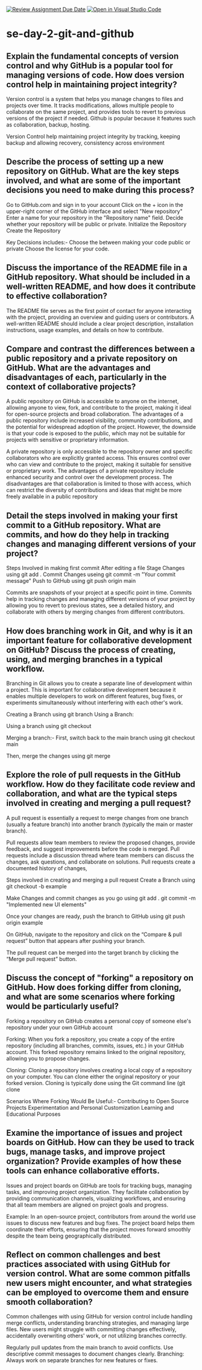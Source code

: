 [![Review Assignment Due Date](https://classroom.github.com/assets/deadline-readme-button-22041afd0340ce965d47ae6ef1cefeee28c7c493a6346c4f15d667ab976d596c.svg)](https://classroom.github.com/a/8wgCKhpZ)
[![Open in Visual Studio Code](https://classroom.github.com/assets/open-in-vscode-2e0aaae1b6195c2367325f4f02e2d04e9abb55f0b24a779b69b11b9e10269abc.svg)](https://classroom.github.com/online_ide?assignment_repo_id=15610120&assignment_repo_type=AssignmentRepo)
# se-day-2-git-and-github
## Explain the fundamental concepts of version control and why GitHub is a popular tool for managing versions of code. How does version control help in maintaining project integrity?
Version control is a system that helps you manage changes to files and projects over time. It tracks modifications, allows multiple people to collaborate on the same project, and provides tools to revert to previous versions of the project if needed.
Github is popular because it features such as collaboration, backup, hosting.

Version Control help maintaining project integrity by tracking, keeping backup and allowing recovery, consistency across environment 


## Describe the process of setting up a new repository on GitHub. What are the key steps involved, and what are some of the important decisions you need to make during this process?
Go to GitHub.com and sign in to your account
Click on the + icon in the upper-right corner of the GitHub interface and select "New repository" 
Enter a name for your repository in the "Repository name" field.
Decide whether your repository will be public or private.
Initialize the Repository
Create the Repository

Key Decisions includes:-
Choose the between making your code public or private
Choose the license for your code.




## Discuss the importance of the README file in a GitHub repository. What should be included in a well-written README, and how does it contribute to effective collaboration?

The README file serves as the first point of contact for anyone interacting with the project, providing an overview and guiding users or contributors. A well-written README should include a clear project description, installation instructions, usage examples, and details on how to contribute.

## Compare and contrast the differences between a public repository and a private repository on GitHub. What are the advantages and disadvantages of each, particularly in the context of collaborative projects?

A public repository on GitHub is accessible to anyone on the internet, allowing anyone to view, fork, and contribute to the project, making it ideal for open-source projects and broad collaboration. The advantages of a public repository include increased visibility, community contributions, and the potential for widespread adoption of the project. However, the downside is that your code is exposed to the public, which may not be suitable for projects with sensitive or proprietary information.

A private repository is only accessible to the repository owner and specific collaborators who are explicitly granted access. This ensures control over who can view and contribute to the project, making it suitable for sensitive or proprietary work. The advantages of a private repository include enhanced security and control over the development process. The disadvantages are that collaboration is limited to those with access, which can restrict the diversity of contributions and ideas that might be more freely available in a public repository

## Detail the steps involved in making your first commit to a GitHub repository. What are commits, and how do they help in tracking changes and managing different versions of your project?

Steps Involved in making first commit
After editing a file
Stage Changes using git add .
Commit Changes useing git commit -m "Your commit message"
Push to GitHub using git push origin main

Commits are snapshots of your project at a specific point in time. Commits help in tracking changes and managing different versions of your project by allowing you to revert to previous states, see a detailed history, and collaborate with others by merging changes from different contributors.


## How does branching work in Git, and why is it an important feature for collaborative development on GitHub? Discuss the process of creating, using, and merging branches in a typical workflow.

Branching in Git allows you to create a separate line of development within a project. This is important for collaborative development because it enables multiple developers to work on different features, bug fixes, or experiments simultaneously without interfering with each other's work.

Creating a Branch using git branch <branch-name>
Using a Branch:

Using a branch using git checkout <branch-name>

Merging a branch:-
First, switch back to the main branch using
git checkout main

Then, merge the changes using
git merge <branch-name>

## Explore the role of pull requests in the GitHub workflow. How do they facilitate code review and collaboration, and what are the typical steps involved in creating and merging a pull request?

A pull request is essentially a request to merge changes from one branch (usually a feature branch) into another branch (typically the main or master branch). 

Pull requests allow team members to review the proposed changes, provide feedback, and suggest improvements before the code is merged. 
Pull requests include a discussion thread where team members can discuss the changes, ask questions, and collaborate on solutions.
Pull requests create a documented history of changes,

Steps involved in creating and merging a pull request
Create a Branch using git checkout -b example

Make Changes and commit changes as you go using
git add .
git commit -m "Implemented new UI elements"

Once your changes are ready, push the branch to GitHub using git push origin example

On GitHub, navigate to the repository and click on the “Compare & pull request” button that appears after pushing your branch.

The pull request can be merged into the target branch by clicking the “Merge pull request” button.

## Discuss the concept of "forking" a repository on GitHub. How does forking differ from cloning, and what are some scenarios where forking would be particularly useful?

Forking a repository on GitHub creates a personal copy of someone else's repository under your own GitHub account

Forking: When you fork a repository, you create a copy of the entire repository (including all branches, commits, issues, etc.) in your GitHub account. This forked repository remains linked to the original repository, allowing you to propose changes.

Cloning: Cloning a repository involves creating a local copy of a repository on your computer. You can clone either the original repository or your forked version. Cloning is typically done using the Git command line (git clone <repository url>

Scenarios Where Forking Would Be Useful:-
Contributing to Open Source Projects
Experimentation and Personal Customization
Learning and Educational Purposes

## Examine the importance of issues and project boards on GitHub. How can they be used to track bugs, manage tasks, and improve project organization? Provide examples of how these tools can enhance collaborative efforts.

Issues and project boards on GitHub are tools for tracking bugs, managing tasks, and improving project organization. They facilitate collaboration by providing communication channels, visualizing workflows, and ensuring that all team members are aligned on project goals and progress.

Example: In an open-source project, contributors from around the world use issues to discuss new features and bug fixes. The project board helps them coordinate their efforts, ensuring that the project moves forward smoothly despite the team being geographically distributed.

## Reflect on common challenges and best practices associated with using GitHub for version control. What are some common pitfalls new users might encounter, and what strategies can be employed to overcome them and ensure smooth collaboration?

Common challenges with using GitHub for version control include handling merge conflicts, understanding branching strategies, and managing large files. New users might struggle with committing changes effectively, accidentally overwriting others' work, or not utilizing branches correctly.

Regularly pull updates from the main branch to avoid conflicts.
Use descriptive commit messages to document changes clearly.
Branching: Always work on separate branches for new features or fixes.

